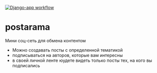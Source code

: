 [![Django-app workflow](https://github.com/kintolayli/postarama_docker/actions/workflows/main.yml/badge.svg)](https://github.com/kintolayli/postarama_docker/actions/workflows/main.yml)

# postarama
Мини соц-сеть для обмена контентом

- Можно создавать посты с определенной тематикой
- подписываться на авторов, которые вам интересны
- в своей личной ленте юудете видеть только посты тех, на кого вы подписались
